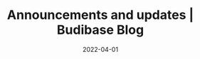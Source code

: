 ---
date: 2022-04-01
title: Announcements and updates | Budibase Blog
description: News, updates and announcements from the Budibase team.
cover: "/budibase-ui-gradient.png"
draft: false
---